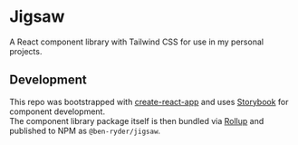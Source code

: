 # Jigsaw
A React component library with Tailwind CSS for use in my personal projects.

## Development
This repo was bootstrapped with [create-react-app](https://create-react-app.dev/) and uses [Storybook](https://storybook.js.org/)
for component development.  
The component library package itself is then bundled via [Rollup](https://github.com/rollup/rollup) and published to NPM
as `@ben-ryder/jigsaw`.  
